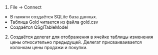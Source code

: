 1) File -> Connect
 - В памяти создаётся SQLite база данных.
 - Таблица Gold читается из файла gold.csv
 - Создаётся QSglTableModel
2) Создаётся делегат для отображения в ячейке таблицы изменения цены относительно предыдущей.
   Делегат присваиваивается колонкам цены продажи и покупки.  
